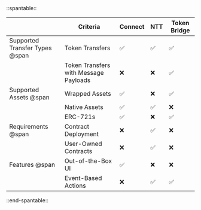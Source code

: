 <div markdown class="full-width">
::spantable::

|                                | Criteria                              | Connect            | NTT                | Token Bridge       |
| ------------------------------ | ------------------------------------- | ------------------ | ------------------ | ------------------ |
| Supported Transfer Types @span | Token Transfers                       | :white_check_mark: | :white_check_mark: | :white_check_mark: |
|                                | Token Transfers with Message Payloads | :x:                | :x:                | :white_check_mark: |
| Supported Assets @span         | Wrapped Assets                        | :white_check_mark: | :x:                | :white_check_mark: |
|                                | Native Assets                         | :white_check_mark: | :white_check_mark: | :x:                |
|                                | ERC-721s                              | :white_check_mark: | :x:                | :white_check_mark: |
| Requirements @span             | Contract Deployment                   | :x:                | :white_check_mark: | :x:                |
|                                | User-Owned Contracts                  | :x:                | :white_check_mark: | :x:                |
| Features @span                 | Out-of-the-Box UI                     | :white_check_mark: | :x:                | :x:                |
|                                | Event-Based Actions                   | :x:                | :white_check_mark: | :white_check_mark: |

::end-spantable::

</div>

